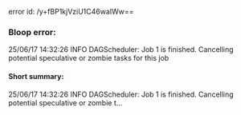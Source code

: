 error id: /y+fBP1kjVziU1C46waIWw==
### Bloop error:

25/06/17 14:32:26 INFO DAGScheduler: Job 1 is finished. Cancelling potential speculative or zombie tasks for this job
#### Short summary: 

25/06/17 14:32:26 INFO DAGScheduler: Job 1 is finished. Cancelling potential speculative or zombie t...